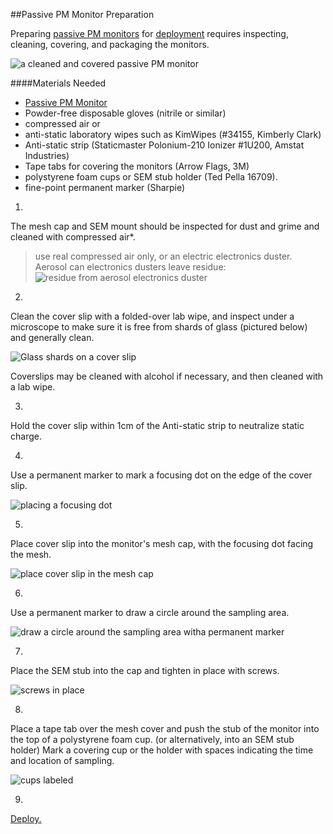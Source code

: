 ##Passive PM Monitor Preparation

Preparing [passive PM monitors](../Monitor) for [deployment](../deployment) requires inspecting, cleaning, covering, and packaging the monitors.

![a cleaned and covered passive PM monitor](images/image03.jpg)

####Materials Needed
* [Passive PM Monitor](../Monitor)
* Powder-free disposable gloves (nitrile or similar)
* compressed air or 
* anti-static laboratory wipes such as KimWipes (#34155, Kimberly Clark)
* Anti-static strip (Staticmaster Polonium-210 Ionizer #1U200, Amstat Industries)
* Tape tabs for covering the monitors (Arrow Flags, 3M)
* polystyrene foam cups or SEM stub holder (Ted Pella 16709).
* fine-point permanent marker (Sharpie)

1. 
The mesh cap and SEM mount should be inspected for dust and grime and cleaned with compressed air*. 

>use real compressed air only, or an electric electronics duster. Aerosol can electronics dusters leave residue: ![residue from aerosol electronics duster](images/dusterresidue.jpg)

2.
Clean the cover slip with a folded-over lab wipe, and inspect under a microscope to make sure it is free from shards of glass (pictured below) and generally clean. 

![Glass shards on a cover slip](images/glassshards.png)

Coverslips may be cleaned with alcohol if necessary, and then cleaned with a lab wipe.

3.
Hold the cover slip within 1cm of the Anti-static strip to neutralize static charge.

4.
Use a permanent marker to mark a focusing dot on the edge of the cover slip.

![placing a focusing dot](images/image10.jpg)

5.
Place cover slip into the monitor's mesh cap, with the focusing dot facing the mesh.

![place cover slip in the mesh cap](images/image02.jpg)

6.
Use a permanent marker to draw a circle around the sampling area. 

![draw a circle around the sampling area witha  permanent marker](images/drawncircle.jpg)
 
7.
Place the SEM stub into the cap and tighten in place with screws. 

![screws in place](images/image11.jpg)

8.
Place a tape tab over the mesh cover and push the stub of the monitor into the top of a polystyrene foam cup. (or alternatively, into an SEM stub holder)  Mark a covering cup or the holder with spaces indicating the time and location of sampling.

![cups labeled](images/inout.jpg)

9.
[Deploy.](../deployment)